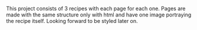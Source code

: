 This project consists of 3 recipes with each page for each one.
Pages are made with the same structure only with html and have one image portraying the recipe itself.
Looking forward to be styled later on.
